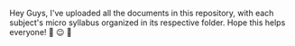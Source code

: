 Hey Guys,
I've uploaded all the documents in this repository, with each subject's micro syllabus organized in its respective folder. 
Hope this helps everyone!
🫣 😉 🤗
